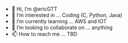 - 👋 Hi, I’m @ericGTT
- 👀 I’m interested in ... Coding (C, Python, Java)
- 🌱 I’m currently learning ... AWS and IOT
- 💞️ I’m looking to collaborate on ... anything
- 📫 How to reach me ... TBD

<!---
ericGTT/ericGTT is a ✨ special ✨ repository because its `README.md` (this file) appears on your GitHub profile.
You can click the Preview link to take a look at your changes.
--->
